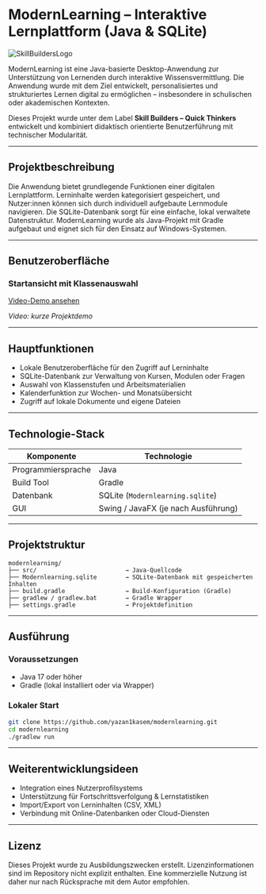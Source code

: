 # ModernLearning – Interaktive Lernplattform (Java & SQLite)

![SkillBuildersLogo](https://github.com/user-attachments/assets/50e6c142-cfe6-4428-b151-03ec1f9228a4)


ModernLearning ist eine Java-basierte Desktop-Anwendung zur Unterstützung von Lernenden durch interaktive Wissensvermittlung. Die Anwendung wurde mit dem Ziel entwickelt, personalisiertes und strukturiertes Lernen digital zu ermöglichen – insbesondere in schulischen oder akademischen Kontexten.

Dieses Projekt wurde unter dem Label **Skill Builders – Quick Thinkers** entwickelt und kombiniert didaktisch orientierte Benutzerführung mit technischer Modularität.

---

## Projektbeschreibung

Die Anwendung bietet grundlegende Funktionen einer digitalen Lernplattform. Lerninhalte werden kategorisiert gespeichert, und Nutzer:innen können sich durch individuell aufgebaute Lernmodule navigieren. Die SQLite-Datenbank sorgt für eine einfache, lokal verwaltete Datenstruktur. ModernLearning wurde als Java-Projekt mit Gradle aufgebaut und eignet sich für den Einsatz auf Windows-Systemen.

---

## Benutzeroberfläche

### Startansicht mit Klassenauswahl

[Video-Demo ansehen](./Projekt-ansicht.mp4)

*Video: kurze Projektdemo*

---

## Hauptfunktionen

- Lokale Benutzeroberfläche für den Zugriff auf Lerninhalte
- SQLite-Datenbank zur Verwaltung von Kursen, Modulen oder Fragen
- Auswahl von Klassenstufen und Arbeitsmaterialien
- Kalenderfunktion zur Wochen- und Monatsübersicht
- Zugriff auf lokale Dokumente und eigene Dateien

---

## Technologie-Stack

| Komponente         | Technologie           |
|--------------------|-----------------------|
| Programmiersprache | Java                  |
| Build Tool         | Gradle                |
| Datenbank          | SQLite (`Modernlearning.sqlite`) |
| GUI                | Swing / JavaFX (je nach Ausführung) |

---

## Projektstruktur

```
modernlearning/
├── src/                         → Java-Quellcode
├── Modernlearning.sqlite        → SQLite-Datenbank mit gespeicherten Inhalten
├── build.gradle                 → Build-Konfiguration (Gradle)
├── gradlew / gradlew.bat        → Gradle Wrapper
├── settings.gradle              → Projektdefinition
```

---

## Ausführung

### Voraussetzungen

- Java 17 oder höher
- Gradle (lokal installiert oder via Wrapper)

### Lokaler Start

```bash
git clone https://github.com/yazan1kasem/modernlearning.git
cd modernlearning
./gradlew run
```

---

## Weiterentwicklungsideen

- Integration eines Nutzerprofilsystems
- Unterstützung für Fortschrittsverfolgung & Lernstatistiken
- Import/Export von Lerninhalten (CSV, XML)
- Verbindung mit Online-Datenbanken oder Cloud-Diensten

---

## Lizenz

Dieses Projekt wurde zu Ausbildungszwecken erstellt. Lizenzinformationen sind im Repository nicht explizit enthalten. Eine kommerzielle Nutzung ist daher nur nach Rücksprache mit dem Autor empfohlen.

